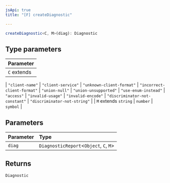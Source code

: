 ```yaml
---
jsApi: true
title: "[F] createDiagnostic"

---
```

```ts
createDiagnostic<C, M>(diag): Diagnostic
```

## Type parameters

| Parameter |
| :------ |
| `C` extends 
  \| `"client-name"`
  \| `"client-service"`
  \| `"unknown-client-format"`
  \| `"incorrect-client-format"`
  \| `"union-null"`
  \| `"union-unsupported"`
  \| `"use-enum-instead"`
  \| `"access"`
  \| `"invalid-usage"`
  \| `"invalid-encode"`
  \| `"discriminator-not-constant"`
  \| `"discriminator-not-string"` |
| `M` extends `string` \| `number` \| `symbol` |

## Parameters

| Parameter | Type |
| :------ | :------ |
| `diag` | `DiagnosticReport`<`Object`, `C`, `M`\> |

## Returns

`Diagnostic`
